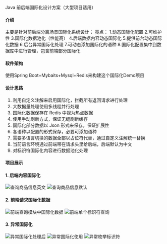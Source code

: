 Java 前后端国际化设计方案（大型项目适用）

#### 介绍
主要是针对前后端分离场景国际化系统设计；
亮点：
1.动态国际化配置
2.可维护性
3.国际化数据池化（性能高）
4.后端数据内容动态国际化
5.提供前台动态国际化数据
6.后台异常国际化处理
7.可动态添加国际化的语种
8.国际化配置集中到数据库中进行管理，包含前端部分国际化

#### 软件架构
使用Spring Boot+Mybaits+Mysql+Redis来构建这个国际化Demo项目


#### 设计思路

1. 利用自定义注解来启用国际化，拦截所有返回请求进行处理
2. 大数据量处理使用多线程并行处理
3. 国际化数据保存在 Redis 中视为热点数据
4. 使用手动刷新方式，保证无缝刷新缓存
5. 国际化部分数据以 Json 形式来保存，保证扩展性
6. 各语种以配置的形式保存，必要可添加语种
7. 需要多语言切换的数据全部以占位符代替，通过自定义注解统一替换
8. 当前语言环境通过前端带在请求头里给后端，后端默认为中文
9. 对标识符国际化内容进行数据池化处理

#### 项目展示

#### 1.  后端内容国际化
![查询商品信息英文](https://images.gitee.com/uploads/images/2021/1121/205206_1ff9b8cb_5562811.png "屏幕截图.png")
![查询商品信息默认](https://images.gitee.com/uploads/images/2021/1121/205250_5af804ab_5562811.png "屏幕截图.png")


#### 2.  前端请求国际化数据
![前端查询模块中国际化数据](https://images.gitee.com/uploads/images/2021/1121/205527_cbf44ffa_5562811.png "屏幕截图.png")
![前端单个标识符查询](https://images.gitee.com/uploads/images/2021/1121/205743_0a6d9689_5562811.png "屏幕截图.png")


#### 3.  异常国际化
![异常国际化处理后](https://images.gitee.com/uploads/images/2021/1121/210203_6530b100_5562811.png "屏幕截图.png")
![异常国际化使用](https://images.gitee.com/uploads/images/2021/1121/210055_657f2e53_5562811.png "屏幕截图.png")
![异常枚举标识符](https://images.gitee.com/uploads/images/2021/1121/210255_3c0d1a71_5562811.png "屏幕截图.png")

